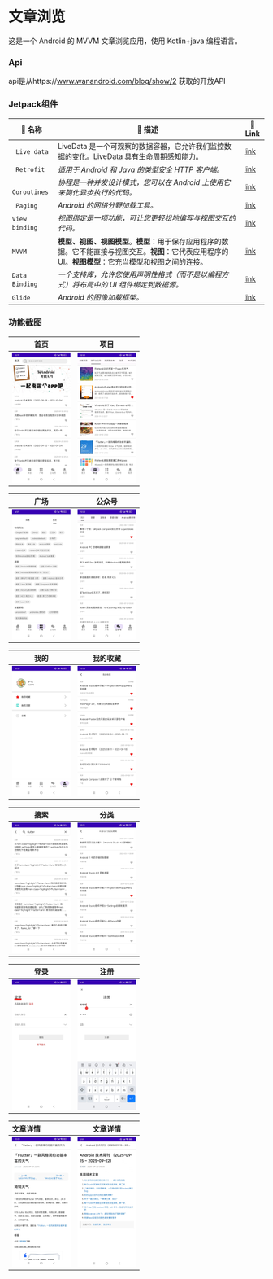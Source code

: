 # 文章浏览

这是一个 Android 的 MVVM 文章浏览应用，使用 Kotlin+java 编程语言。

### Api

api是从https://www.wanandroid.com/blog/show/2 获取的开放API

### Jetpack组件

| 🔑 名称         | 📖 描述                                                       | 🔗 Link                                                       |
| -------------- | ------------------------------------------------------------ | ------------------------------------------------------------ |
| ` Live data`   | LiveData 是一个可观察的数据容器，它允许我们监控数据的变化。LiveData 具有生命周期感知能力。 | [link](https://developer.android.com/topic/libraries/architecture/livedata) |
| ` Retrofit`    | *适用于 Android 和 Java 的类型安全 HTTP 客户端。*            | [link](https://square.github.io/retrofit/)                   |
| ` Coroutines`  | *协程是一种并发设计模式，您可以在 Android 上使用它来简化异步执行的代码。* | [link](https://developer.android.com/kotlin/coroutines) |
| ` Paging`      | *Android 的网络分野加载工具。*                               | [link](https://developer.android.com/training/data-storage/room) |
| `View binding` | *视图绑定是一项功能，可让您更轻松地编写与视图交互的代码。*   | [link](https://developer.android.com/topic/libraries/view-binding) |
| `MVVM`         | **模型、视图、视图模型**。**模型**：用于保存应用程序的数据。它不能直接与视图交互。**视图**：它代表应用程序的 UI。**视图模型**：它充当模型和视图之间的连接。 | [link](https://www.digitalocean.com/community/tutorials/android-mvvm-design-pattern) |
| `Data Binding` | *一个支持库，允许您使用声明性格式（而不是以编程方式）将布局中的 UI 组件绑定到数据源。* | [link](https://developer.android.com/topic/libraries/data-binding) |
| `Glide`        | *Android 的图像加载框架。*                                   | [link](https://github.com/bumptech/glide)                    |

### 功能截图

| 首页                                                         | 项目                                                         |
| ------------------------------------------------------------ | ------------------------------------------------------------ |
| <img src="https://raw.githubusercontent.com/Liangpeiyuan2020/image_assest/main/my_zs_jetpack/home1.jpg" alt="271be081928de25cb273422dbec1a0c8" style="zoom:25%;" /> | <img src="https://raw.githubusercontent.com/Liangpeiyuan2020/image_assest/main/my_zs_jetpack/project1.jpg" alt="271be081928de25cb273422dbec1a0c8" style="zoom:25%;" /> |

| 广场                                                         | 公众号                                                       |
| ------------------------------------------------------------ | ------------------------------------------------------------ |
| <img src="https://raw.githubusercontent.com/Liangpeiyuan2020/image_assest/main/my_zs_jetpack/square.jpg" alt="2f45ac95a5ceeeb483fda623f942e8e2" style="zoom:25%;" /> | <img src="https://raw.githubusercontent.com/Liangpeiyuan2020/image_assest/main/my_zs_jetpack/publish_num.jpg" alt="db0d3f2567c8ee376123eac5229aebb4" style="zoom:25%;" /> |

| 我的                                                         | 我的收藏                                                     |
| ------------------------------------------------------------ | ------------------------------------------------------------ |
| <img src="https://raw.githubusercontent.com/Liangpeiyuan2020/image_assest/main/my_zs_jetpack/mine1.jpg" alt="2f45ac95a5ceeeb483fda623f942e8e2" style="zoom:25%;" /> | <img src="https://raw.githubusercontent.com/Liangpeiyuan2020/image_assest/main/my_zs_jetpack/favorite.jpg" alt="2f45ac95a5ceeeb483fda623f942e8e2" style="zoom:25%;" /> |


| 搜索                                                         | 分类                                                         |
| ------------------------------------------------------------ | ------------------------------------------------------------ |
| <img src="https://raw.githubusercontent.com/Liangpeiyuan2020/image_assest/main/my_zs_jetpack/search.jpg" alt="2f45ac95a5ceeeb483fda623f942e8e2" style="zoom:25%;" /> | <img src="https://raw.githubusercontent.com/Liangpeiyuan2020/image_assest/main/my_zs_jetpack/category.jpg" alt="2f45ac95a5ceeeb483fda623f942e8e2" style="zoom:25%;" /> |

| 登录                                                         | 注册                                                         |
| ------------------------------------------------------------ | ------------------------------------------------------------ |
| <img src="https://raw.githubusercontent.com/Liangpeiyuan2020/image_assest/main/my_zs_jetpack/login.jpg" alt="2f45ac95a5ceeeb483fda623f942e8e2" style="zoom:25%;" /> | <img src="https://raw.githubusercontent.com/Liangpeiyuan2020/image_assest/main/my_zs_jetpack/regiest.jpg" alt="2f45ac95a5ceeeb483fda623f942e8e2" style="zoom:25%;" /> |


| 文章详情                                                     | 文章详情                                                     |
| :----------------------------------------------------------- | ------------------------------------------------------------ |
| <img src="https://raw.githubusercontent.com/Liangpeiyuan2020/image_assest/main/my_zs_jetpack/details.jpg" alt="2f45ac95a5ceeeb483fda623f942e8e2" style="zoom:25%;" /> | <img src="https://raw.githubusercontent.com/Liangpeiyuan2020/image_assest/main/my_zs_jetpack/details1.jpg" alt="2f45ac95a5ceeeb483fda623f942e8e2" style="zoom:25%;" /> |








